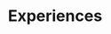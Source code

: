 ---
title: Experiences
draft: false
experiences:      
  - title: Open-source Developer
    organization:
      name: LIKO-12
      url: https://github.com/LIKO-12
    dates: '2016 - 2018'
    location: (the internet)
    writeup: >
      Created and maintained [LIKO-12](https://github.com/LIKO-12/LIKO-12/) for 3 years.
      An open-source "fantasy computer", or a retro-looking programming environment suitable for learning.

      Inspired by [PICO-8](https://www.lexaloffle.com/pico-8.php), [Commodore 64](https://en.wikipedia.org/wiki/Commodore_64) and little bit of [DOS](https://en.wikipedia.org/wiki/DOS).

      - Accumlated ~890 stars over the years.

      - Supported Windows, Linux, _macOS_ and Android.
      
      - ~2,688 commits, ~42,660 lines of code.

      - [~9,952 downloads](https://tooomm.github.io/github-release-stats/?username=LIKO-12&repository=LIKO-12) on GitHub, ~11.4k on itch.io.

weight: 3
widget:
  handler: experiences

  # Options: sm, md, lg and xl. Default is md.
  width: lg

  sidebar:
    # Options: left and right. Leave blank to hide.
    position: left
    # Options: sm, md, lg and xl. Default is md.
    scale:
  
  background:
    # Options: primary, secondary, tertiary or any valid color value. Default is primary.
    color:
    image:
    # Options: auto, cover and contain. Default is auto.
    size:
    # Options: center, top, right, bottom, left.
    position:
    # Options: fixed, local, scroll.
    attachment: 
---